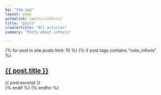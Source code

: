 ```yaml
---
bg: "tag.jpg"
layout: page
permalink: /posts/infovis/
title: "posts"
crawlertitle: "All articles"
summary: "Posts about infovis"

---
```


{% for post in site.posts limit: 10 %}
	{% if post.tags contains "note_infovis" %}
  <article class="index-page">
    <h2><a href="{{ post.url | relative_url }}">{{ post.title }}</a></h2>
    {{ post.excerpt }}
  </article>
	{% endif %}
{% endfor %}